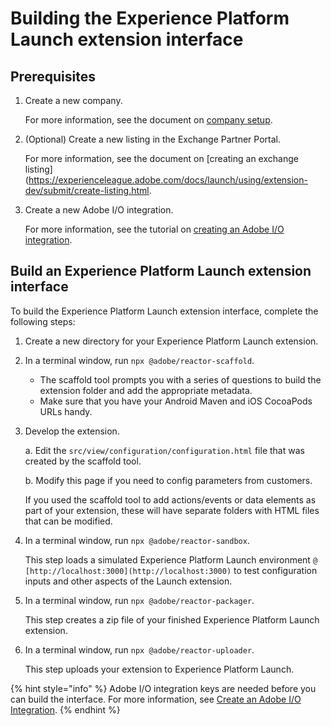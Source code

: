 # Building the Experience Platform Launch extension interface

## Prerequisites

1. Create a new company.

   For more information, see the document on [company setup](https://experienceleague.adobe.com/docs/launch/using/extension-dev/submit/setup.html).

2. (Optional) Create a new listing in the Exchange Partner Portal.

   For more information, see the document on [creating an exchange listing](https://experienceleague.adobe.com/docs/launch/using/extension-dev/submit/create-listing.html.

3. Create a new Adobe I/O integration.

   For more information, see the tutorial on [creating an Adobe I/O integration](https://experienceleague.adobe.com/docs/launch/using/extension-dev/submit/upload-and-test.html?lang=en#integration).

## Build an Experience Platform Launch extension interface

To build the Experience Platform Launch extension interface, complete the following steps:

1. Create a new directory for your Experience Platform Launch extension.
2. In a terminal window, run `npx @adobe/reactor-scaffold`.
   * The scaffold tool prompts you with a series of questions to build the extension folder and add the appropriate metadata. 
   * Make sure that you have your Android Maven and iOS CocoaPods URLs handy.
3. Develop the extension.

   a. Edit the `src/view/configuration/configuration.html` file that was created by the scaffold tool.

   b. Modify this page if you need to config parameters from customers.

   If you used the scaffold tool to add actions/events or data elements as part of your extension, these will have separate folders with HTML files that can be modified.

4. In a terminal window, run `npx @adobe/reactor-sandbox`.

   This step loads a simulated Experience Platform Launch environment `@ [http://localhost:3000](http://localhost:3000)` to test configuration inputs and other aspects of the Launch extension.

5. In a terminal window, run `npx @adobe/reactor-packager`.

   This step creates a zip file of your finished Experience Platform Launch extension.

6. In a terminal window, run `npx @adobe/reactor-uploader`.

   This step uploads your extension to Experience Platform Launch.

{% hint style="info" %}
Adobe I/O integration keys are needed before you can build the interface. For more information, see [Create an Adobe I/O Integration](https://experienceleague.adobe.com/docs/launch/using/extension-dev/submit/upload-and-test.html?lang=en#integration).
{% endhint %}